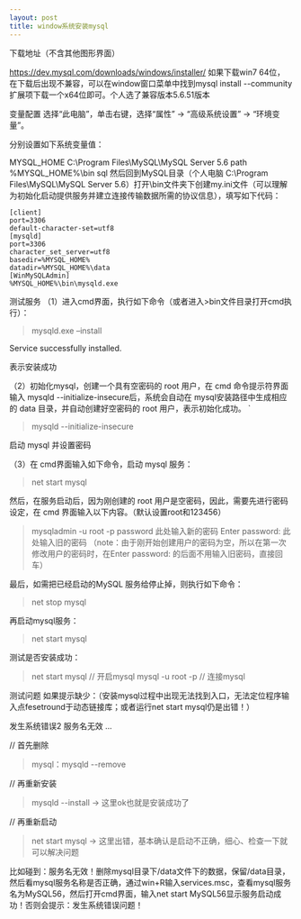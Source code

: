 ```yaml
---
layout: post
title: window系统安装mysql
---
```


下载地址（不含其他图形界面）

https://dev.mysql.com/downloads/windows/installer/
如果下载win7 64位，在下载后出现不兼容，可以在window窗口菜单中找到mysql install --community扩展项下载一个x64位即可。个人选了兼容版本5.6.51版本

变量配置
选择“此电脑”，单击右键，选择“属性” -> “高级系统设置” -> “环境变量”。

分别设置如下系统变量值：


MYSQL_HOME
C:\Program Files\MySQL\MySQL Server 5.6
path
%MYSQL_HOME%\bin
sql
然后回到MySQL目录（个人电脑 C:\Program Files\MySQL\MySQL Server 5.6）打开\bin文件夹下创建my.ini文件（可以理解为初始化启动提供服务并建立连接传输数据所需的协议信息），填写如下代码：

```
[client]
port=3306
default-character-set=utf8 
[mysqld]
port=3306
character_set_server=utf8
basedir=%MYSQL_HOME%
datadir=%MYSQL_HOME%\data
[WinMySQLAdmin]
%MYSQL_HOME%\bin\mysqld.exe
```

测试服务
（1）进入cmd界面，执行如下命令（或者进入>bin文件目录打开cmd执行）：

>mysqld.exe –install

Service successfully installed.

表示安装成功

（2）初始化mysql，创建一个具有空密码的 root 用户，在 cmd 命令提示符界面输入 mysqld --initialize-insecure后，系统会自动在 mysql安装路径中生成相应的 data 目录，并自动创建好空密码的 root 用户，表示初始化成功。
`
>mysqld --initialize-insecure

启动 mysql 并设置密码

（3）在 cmd界面输入如下命令，启动 mysql 服务：

>net start mysql

然后，在服务启动后，因为刚创建的 root 用户是空密码，因此，需要先进行密码设定，在 cmd 界面输入以下内容。（默认设置root和123456）

>mysqladmin -u root -p password 此处输入新的密码
Enter password: 此处输入旧的密码
（note：由于刚开始创建用户的密码为空，所以在第一次修改用户的密码时，在Enter password: 的后面不用输入旧密码，直接回车）

最后，如需把已经启动的MySQL 服务给停止掉，则执行如下命令：

>net stop mysql

再启动mysql服务：

>net start mysql

测试是否安装成功：

>net start mysql // 开启mysql
>mysql -u root -p // 连接mysql

测试问题
如果提示缺少：（安装mysql过程中出现无法找到入口，无法定位程序输入点fesetround于动态链接库；或者运行net start mysql仍是出错！）

发生系统错误2
服务名无效
...

// 首先删除

>mysql：mysqld --remove


// 再重新安装

>mysqld --install -> 这里ok也就是安装成功了


// 再重新启动

>net start mysql -> 这里出错，基本确认是启动不正确，细心、检查一下就可以解决问题

比如碰到：服务名无效！删除mysql目录下/data文件下的数据，保留/data目录，然后看mysql服务名称是否正确，通过win+R输入services.msc，查看mysql服务名为MySQL56，然后打开cmd界面，输入net start MySQL56显示服务启动成功！否则会提示：发生系统错误问题！